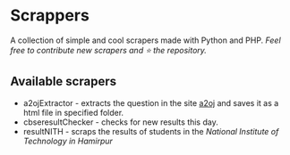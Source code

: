 # Scrappers
A collection of simple and cool scrapers made with Python and PHP.
*Feel free to contribute new scrapers and :star: the repository.*

## Available scrapers
- a2ojExtractor - extracts the question in the site [a2oj](https://a2oj.com/) and saves it as a html file in specified folder.
- cbseresultChecker - checks for new results this day.
- resultNITH - scraps the results of students in the *National Institute of Technology in Hamirpur*
